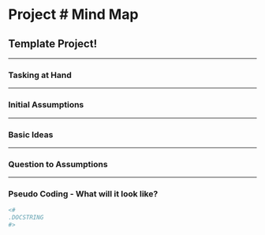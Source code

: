 # **Project # Mind Map**
## Template Project!

---
### Tasking at Hand

---
### Initial Assumptions

---
### Basic Ideas

---
### Question to Assumptions

---
### Pseudo Coding - What will it look like?
``` powershell
<#
.DOCSTRING
#>

```